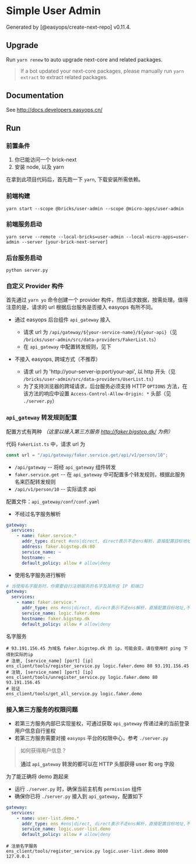# Simple User Admin

Generated by [@easyops/create-next-repo] v0.11.4.

## Upgrade

Run `yarn renew` to auto upgrade next-core and related packages.

> If a bot updated your next-core packages, please manually run `yarn extract` to extract related packages.

## Documentation

See http://docs.developers.easyops.cn/

## Run

### 前置条件

1. 你已能访问一个 brick-next
2. 安装 node, 以及 yarn

在拿到此项目代码后，首先跑一下 `yarn`, 下载安装所需依赖。

### 前端构建

```shell
yarn start --scope @bricks/user-admin --scope @micro-apps/user-admin
```

### 前端服务启动

```shell
yarn serve --remote --local-bricks=user-admin --local-micro-apps=user-admin --server [your-brick-next-server]
```

### 后台服务启动

```shell
python server.py
```

### 自定义 Provider 构件

首先通过 `yarn yo` 命令创建一个 provider 构件，然后请求数据，按需处理。值得注意的是，请求的 url 根据后台服务是否接入 easyops 有所不同。

- 通过 easyops 后台组件 `api_gateway` 接入

  - 请求 url 为 `/api/gateway/${your-service-name}/${your-api}`（见 `/bricks/user-admin/src/data-providers/FakerList.ts`）
  - 在 `api_gateway` 中配置转发规则，见下

- 不接入 easyops, 跨域方式（不推荐）
  - 请求 url 为 'http://your-server-ip:port/your-api', 以 http 开头（见 `/bricks/user-admin/src/data-providers/UserList.ts`）
  - 为了支持浏览器的跨域请求，后台服务必须支持 HTTP `OPTIONS` 方法，在该方法的响应中设置 `Access-Control-Allow-Origin: *` 头部（见 `./server.py`）

### `api_gateway` 转发规则配置

配置方式有两种 _（这里以接入第三方服务 http://faker.bigstep.dk/ 为例）_

代码 `FakerList.ts` 中，请求 url 为

```ts
const url = "/api/gateway/faker.service.get/api/v1/person/10";
```

- `/api/gateway` -- 将经 `api_gateway` 组件转发
- `faker.service.get` -- 在 `api_gateway` 中可配置多个转发规则，根据此服务名来匹配转发规则
- `/api/v1/person/10` -- 实际请求 api

配置文件：`api_gateway/conf/conf.yaml`

- 不经过名字服务解析

```yaml
gateway:
  services:
    - name: faker.service.*
      addr_type: direct #ens|direct, direct表示不走ens解析，直接配置目标地址,不填时默认为ens
      address: faker.bigstep.dk:80
      service_name: ~
      hostname: ~
      default_policy: allow # allow|deny
```

- 使用名字服务进行解析

```yaml
# 当使用名字服务时，你需要自行注册服务的名字及其所在 IP 和端口
gateway:
  services:
    - name: faker.service.*
      addr_type: ens #ens|direct, direct表示不走ens解析，直接配置目标地址,不填时默认为ens
      service_name: logic.faker.demo
      hostname: faker.bigstep.dk
      default_policy: allow # allow|deny
```

名字服务

```shell
# 93.191.156.45 为域名 faker.bigstep.dk 的 ip，可能会变，请在使用时 ping 下得到实际的ip
# 注册, [service_name] [port] [ip]
ens_client/tools/register_service.py logic.faker.demo 80 93.191.156.45
# 注销, [service_name] [port] [ip]
ens_client/tools/unregister_service.py logic.faker.demo 80 93.191.156.45
# 验证
ens_client/tools/get_all_service.py logic.faker.demo
```

### 接入第三方服务的权限问题

- 若第三方服务内部已实现鉴权，可通过获取 `api_gateway` 传递过来的当前登录用户信息自行鉴权
- 若第三方服务需要对接 `easyops` 平台的权限中心，参考 `./server.py`

> 如何获得用户信息？\
> \
> **通过 `api_gateway` 转发的都可以在 HTTP 头部获得 user 和 org 字段**

为了能正确将 demo 跑起来

- 运行 `./server.py` 时，确保当前主机有 `permission` 组件
- 确保你已将 `./server.py` 接入到 `api_gateway`，配置如下

```yaml
gateway:
  services:
    - name: user-list.demo.*
      addr_type: ens #ens|direct, direct表示不走ens解析，直接配置目标地址,不填时默认为ens
      service_name: logic.user-list.demo
      default_policy: allow # allow|deny
```

```shell
# 注册名字服务
ens_client/tools/register_service.py logic.user-list.demo 8000 127.0.0.1
```
